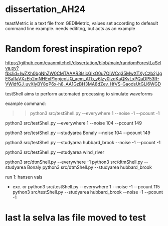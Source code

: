 # dissertation_AH24

teastMetric is a text file from GEDIMetric, values set according to defeault command line example. needs edititng, but acts as an example


# Random forest inspiration repo?
https://github.com/euanmitchell/dissertation/blob/main/randomForestLaSelva.py?fbclid=IwZXh0bgNhZW0CMTAAAR3IsicGlxO0u7OIWCq35MwXTXyCzb2jJgESaRaVXzEb2mNHExP1gpjeoUQ_aem_ATb_y6Izy0lzdKaQKvLxPQaDP53R-VWldfGJ_uvXlyBY8qP6x-h8_AA1GzBH3MA8dZev_HfVS-GaodsUtGLl6WGD

testShell aims to perform automated processing to simulate waveforms

example command:

>> python3 src/testShell.py --everywhere 1 --noise -1 --pcount -1

python3 src/testShell.py --everywhere 1 --noise 104 --pcount 149

python3 src/testShell.py --studyarea Bonaly --noise 104 --pcount 149

python3 src/testShell.py --studyarea hubbard_brook --noise -1 --pcount -1

python3 src/testShell.py --studyarea wind_river


python3 src/dtmShell.py --everywhere -1
python3 src/dtmShell.py --studyarea Bonaly
python3 src/dtmShell.py --studyarea hubbard_brook

run 1: hansen vals
- exc. or
python3 src/testShell.py --everywhere 1 --noise -1 --pcount 115
python3 src/testShell.py --studyarea hubbard_brook --noise -1 --pcount -1


# last la selva las file moved to test
